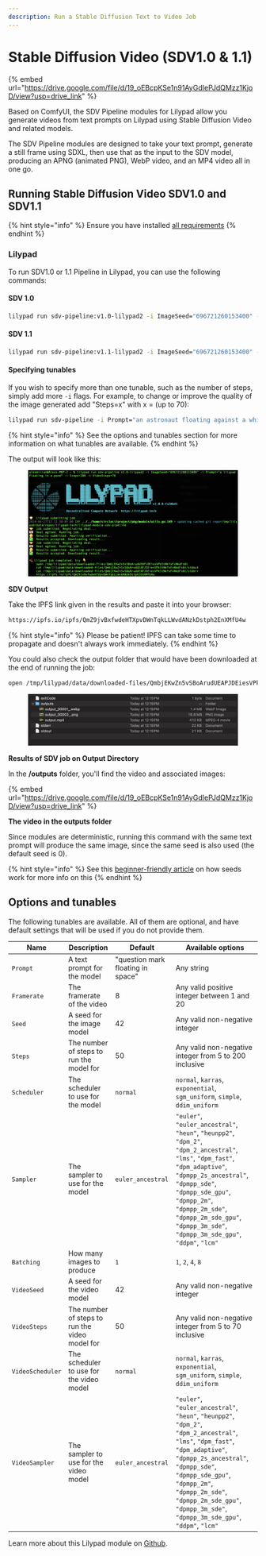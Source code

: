 ```yaml
---
description: Run a Stable Diffusion Text to Video Job
---
```


# Stable Diffusion Video (SDV1.0 & 1.1)

{% embed url="https://drive.google.com/file/d/19_oEBcpKSe1n91AyGdIePJdQMzz1KjoD/view?usp=drive_link" %}

Based on ComfyUI, the SDV Pipeline modules for Lilypad allow you generate videos from text prompts on Lilypad using Stable Diffusion Video and related models.&#x20;

The SDV Pipeline modules are designed to take your text prompt, generate a still frame using SDXL, then use that as the input to the SDV model, producing an APNG (animated PNG), WebP video, and an MP4 video all in one go.

## Running Stable Diffusion Video SDV1.0 and SDV1.1

{% hint style="info" %}
Ensure you have installed [all requirements](../lilypad-milky-way-testnet/install-run-requirements.md)
{% endhint %}

### Lilypad

To run SDV1.0 or 1.1 Pipeline in Lilypad, you can use the following commands:

#### SDV 1.0

```bash
lilypad run sdv-pipeline:v1.0-lilypad2 -i ImageSeed="696721260153400" -i Prompt="an astronaut floating against a white background" -i Steps=200 -i VideoSteps=70
```

#### SDV 1.1

```bash
lilypad run sdv-pipeline:v1.1-lilypad2 -i ImageSeed="696721260153400" -i Prompt="an astronaut floating against a white background" -i Steps=200 -i VideoSteps=70
```

#### Specifying tunables

If you wish to specify more than one tunable, such as the number of steps, simply add more `-i` flags. For example, to change or improve the quality of the image generated add "Steps=x" with x = (up to 70):

```bash
lilypad run sdv-pipeline -i Prompt="an astronaut floating against a white background" -i Steps=69
```

{% hint style="info" %}
See the options and tunables section for more information on what tunables are available.
{% endhint %}

The output will look like this:

<figure><img src="../.gitbook/assets/sdvJob.png" alt=""><figcaption></figcaption></figure>

**SDV Output**

Take the IPFS link given in the results and paste it into your browser:

```bash
https://ipfs.io/ipfs/QmZ9jvBxfwdeHTXpvDWnTqkLLWvdANzkDstph2EnXMfU4w
```

{% hint style="info" %}
Please be patient! IPFS can take some time to propagate and doesn't always work immediately.
{% endhint %}

You could also check the output folder that would have been downloaded at the end of running the job:

```bash
open /tmp/lilypad/data/downloaded-files/QmbjEKwZn5vSBoArudUEAPJDEiesVPk5tNkYxFvNkdFs6t
```

<figure><img src="../.gitbook/assets/sdvOutput.png" alt=""><figcaption></figcaption></figure>

**Results of SDV job on Output Directory**

In the **/outputs** folder, you'll find the video and associated images:

{% embed url="https://drive.google.com/file/d/19_oEBcpKSe1n91AyGdIePJdQMzz1KjoD/view?usp=drive_link" %}

**The video in the outputs folder**

Since modules are deterministic, running this command with the same text prompt will produce the same image, since the same seed is also used (the default seed is 0).

{% hint style="info" %}
See this [beginner-friendly article](https://aituts.com/stable-diffusion-seed/) on how seeds work for more info on this
{% endhint %}

## Options and tunables

The following tunables are available. All of them are optional, and have default settings that will be used if you do not provide them.

| Name             | Description                                    | Default                           | Available options                                                                                                                                                                                                                                                                                         |
| ---------------- | ---------------------------------------------- | --------------------------------- | --------------------------------------------------------------------------------------------------------------------------------------------------------------------------------------------------------------------------------------------------------------------------------------------------------- |
| `Prompt`         | A text prompt for the model                    | "question mark floating in space" | Any string                                                                                                                                                                                                                                                                                                |
| `Framerate`      | The framerate of the video                     | 8                                 | Any valid positive integer between 1 and 20                                                                                                                                                                                                                                                               |
| `Seed`           | A seed for the image model                     | 42                                | Any valid non-negative integer                                                                                                                                                                                                                                                                            |
| `Steps`          | The number of steps to run the model for       | 50                                | Any valid non-negative integer from 5 to 200 inclusive                                                                                                                                                                                                                                                    |
| `Scheduler`      | The scheduler to use for the model             | `normal`                          | `normal`, `karras`, `exponential`, `sgm_uniform`, `simple`, `ddim_uniform`                                                                                                                                                                                                                                |
| `Sampler`        | The sampler to use for the model               | `euler_ancestral`                 | `"euler"`, `"euler_ancestral"`, `"heun"`, `"heunpp2"`, `"dpm_2"`, `"dpm_2_ancestral"`, `"lms"`, `"dpm_fast"`, `"dpm_adaptive"`, `"dpmpp_2s_ancestral"`, `"dpmpp_sde"`, `"dpmpp_sde_gpu"`, `"dpmpp_2m"`, `"dpmpp_2m_sde"`, `"dpmpp_2m_sde_gpu"`, `"dpmpp_3m_sde"`, `"dpmpp_3m_sde_gpu"`, `"ddpm"`, `"lcm"` |
| `Batching`       | How many images to produce                     | `1`                               | `1`, `2`, `4`, `8`                                                                                                                                                                                                                                                                                        |
| `VideoSeed`      | A seed for the video model                     | 42                                | Any valid non-negative integer                                                                                                                                                                                                                                                                            |
| `VideoSteps`     | The number of steps to run the video model for | 50                                | Any valid non-negative integer from 5 to 70 inclusive                                                                                                                                                                                                                                                     |
| `VideoScheduler` | The scheduler to use for the video model       | `normal`                          | `normal`, `karras`, `exponential`, `sgm_uniform`, `simple`, `ddim_uniform`                                                                                                                                                                                                                                |
| `VideoSampler`   | The sampler to use for the video model         | `euler_ancestral`                 | `"euler"`, `"euler_ancestral"`, `"heun"`, `"heunpp2"`, `"dpm_2"`, `"dpm_2_ancestral"`, `"lms"`, `"dpm_fast"`, `"dpm_adaptive"`, `"dpmpp_2s_ancestral"`, `"dpmpp_sde"`, `"dpmpp_sde_gpu"`, `"dpmpp_2m"`, `"dpmpp_2m_sde"`, `"dpmpp_2m_sde_gpu"`, `"dpmpp_3m_sde"`, `"dpmpp_3m_sde_gpu"`, `"ddpm"`, `"lcm"` |

Learn more about this Lilypad module on [Github](https://github.com/Lilypad-Tech/lilypad-module-sdv-pipeline).
